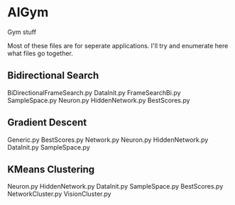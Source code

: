 # AIGym
Gym stuff

Most of these files are for seperate applications. I'll try and enumerate here what files go together.

## Bidirectional Search

BiDirectionalFrameSearch.py
DataInit.py
FrameSearchBi.py
SampleSpace.py
Neuron.py
HiddenNetwork.py
BestScores.py

## Gradient Descent
Generic.py
BestScores.py
Network.py
Neuron.py
HiddenNetwork.py
DataInit.py
SampleSpace.py

## KMeans Clustering
Neuron.py
HiddenNetwork.py
DataInit.py
SampleSpace.py
BestScores.py
NetworkCluster.py
VisionCluster.py


